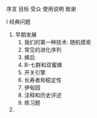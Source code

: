 序言
	目标
	受众
	使用说明
	致谢

Ⅰ 经典问题
1. 早期发展
	1. 我们的第一种技术: 随机摸索
	2. 常见的进化序列
	3. 蜂后
	4. B-七群和双蜜蜂
	5. 开关引擎
	6. 长寿者和稳定性
	7. 伊甸园
	8. 注释和历史评述
	9. 练习题
2. 